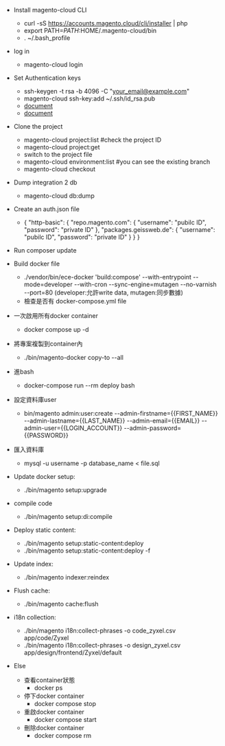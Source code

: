 * Install magento-cloud CLI

  * curl -sS https://accounts.magento.cloud/cli/installer | php
  * export PATH=$PATH:$HOME/.magento-cloud/bin
  * . ~/.bash_profile
  
* log in
  * magento-cloud login

* Set Authentication keys
  *  ssh-keygen -t rsa -b 4096 -C "your_email@example.com"
  *  magento-cloud ssh-key:add ~/.ssh/id_rsa.pub
  *  [document](https://docs.github.com/en/authentication/connecting-to-github-with-ssh/generating-a-new-ssh-key-and-adding-it-to-the-ssh-agent?platform=linux)
  * [document](https://experienceleague.adobe.com/docs/commerce-cloud-service/user-guide/develop/authentication-keys.html?lang=en#composer-auth-environment-variable)

* Clone the project
  * magento-cloud project:list  #check the project ID
  * magento-cloud project:get <project-ID> 
  * switch to the project file
  * magento-cloud environment:list  #you can see the existing branch
  * magento-cloud checkout <branch-ID>
 
* Dump integration 2 db
  * magento-cloud db:dump
 
* Create an auth.json file 
  * {
    "http-basic": {
        "repo.magento.com": {
            "username": "pubilc ID",
            "password": "private ID"
        },
        "packages.geissweb.de": {
            "username": "pubilc ID",
            "password": "private ID" } } }
* Run composer update
 
* Build docker file 
  * ./vendor/bin/ece-docker 'build:compose' --with-entrypoint --mode=developer --with-cron --sync-engine=mutagen --no-varnish --port=80 
     (developer:允許write data, mutagen:同步數據)
  * 檢查是否有 docker-compose.yml file
 
* 一次啟用所有docker container
  * docker compose up -d
 
* 將專案複製到container內
  * ./bin/magento-docker copy-to --all
* 進bash 
  * docker-compose run --rm deploy bash
* 設定資料庫user
  * bin/magento admin:user:create --admin-firstname={{FIRST_NAME}} --admin-lastname={{LAST_NAME}} --admin-email={{EMAIL}} --admin-user={{LOGIN_ACCOUNT}} --admin-password={{PASSWORD}}
* 匯入資料庫
  * mysql -u username -p database_name < file.sql
* Update docker setup:
  * ./bin/magento setup:upgrade
* compile code
  * ./bin/magento setup:di:compile
* Deploy static content:
  * ./bin/magento setup:static-content:deploy
  * ./bin/magento setup:static-content:deploy -f
* Update index:
  * ./bin/magento indexer:reindex
* Flush cache:
  * ./bin/magento cache:flush
* i18n collection:
  * ./bin/magento i18n:collect-phrases -o code_zyxel.csv app/code/Zyxel
  * ./bin/magento i18n:collect-phrases -o design_zyxel.csv app/design/frontend/Zyxel/default

 
* Else
  * 查看container狀態
    * docker ps
  * 停下docker container
    * docker compose stop
  * 重啟docker container
    * docker compose start
  * 刪除docker container
    * docker compose rm
